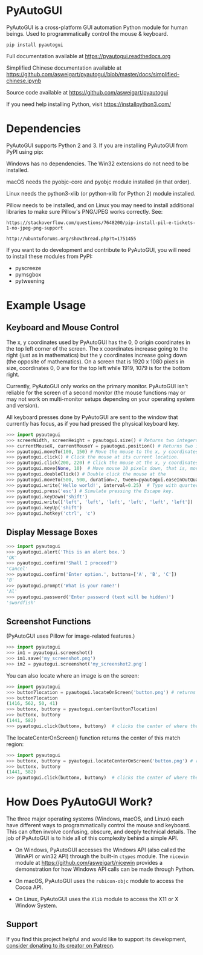 PyAutoGUI
=========

PyAutoGUI is a  cross-platform GUI automation Python module for human beings. Used to programmatically control the mouse & keyboard.

`pip install pyautogui`

Full documentation available at https://pyautogui.readthedocs.org

Simplified Chinese documentation available at https://github.com/asweigart/pyautogui/blob/master/docs/simplified-chinese.ipynb

Source code available at https://github.com/asweigart/pyautogui

If you need help installing Python, visit https://installpython3.com/

Dependencies
============

PyAutoGUI supports Python 2 and 3. If you are installing PyAutoGUI from PyPI using pip:

Windows has no dependencies. The Win32 extensions do not need to be installed.

macOS needs the pyobjc-core and pyobjc module installed (in that order).

Linux needs the python3-xlib (or python-xlib for Python 2) module installed.

Pillow needs to be installed, and on Linux you may need to install additional libraries to make sure Pillow's PNG/JPEG works correctly. See:

    https://stackoverflow.com/questions/7648200/pip-install-pil-e-tickets-1-no-jpeg-png-support

    http://ubuntuforums.org/showthread.php?t=1751455

If you want to do development and contribute to PyAutoGUI, you will need to install these modules from PyPI:

* pyscreeze
* pymsgbox
* pytweening

Example Usage
=============

Keyboard and Mouse Control
--------------------------

The x, y coordinates used by PyAutoGUI has the 0, 0 origin coordinates in the top left corner of the screen. The x coordinates increase going to the right (just as in mathematics) but the y coordinates increase going down (the opposite of mathematics). On a screen that is 1920 x 1080 pixels in size, coordinates 0, 0 are for the top left while 1919, 1079 is for the bottom right.

Currently, PyAutoGUI only works on the primary monitor. PyAutoGUI isn't reliable for the screen of a second monitor (the mouse functions may or may not work on multi-monitor setups depending on your operating system and version).

All keyboard presses done by PyAutoGUI are sent to the window that currently has focus, as if you had pressed the physical keyboard key.

```python
>>> import pyautogui
>>> screenWidth, screenHeight = pyautogui.size() # Returns two integers, the width and height of the screen. (The primary monitor, in multi-monitor setups.)
>>> currentMouseX, currentMouseY = pyautogui.position() # Returns two integers, the x and y of the mouse cursor's current position.
>>> pyautogui.moveTo(100, 150) # Move the mouse to the x, y coordinates 100, 150.
>>> pyautogui.click() # Click the mouse at its current location.
>>> pyautogui.click(200, 220) # Click the mouse at the x, y coordinates 200, 220.
>>> pyautogui.move(None, 10)  # Move mouse 10 pixels down, that is, move the mouse relative to its current position.
>>> pyautogui.doubleClick() # Double click the mouse at the
>>> pyautogui.moveTo(500, 500, duration=2, tween=pyautogui.easeInOutQuad) # Use tweening/easing function to move mouse over 2 seconds.
>>> pyautogui.write('Hello world!', interval=0.25)  # Type with quarter-second pause in between each key.
>>> pyautogui.press('esc') # Simulate pressing the Escape key.
>>> pyautogui.keyDown('shift')
>>> pyautogui.write(['left', 'left', 'left', 'left', 'left', 'left'])
>>> pyautogui.keyUp('shift')
>>> pyautogui.hotkey('ctrl', 'c')
```

Display Message Boxes
---------------------
```python
>>> import pyautogui
>>> pyautogui.alert('This is an alert box.')
'OK'
>>> pyautogui.confirm('Shall I proceed?')
'Cancel'
>>> pyautogui.confirm('Enter option.', buttons=['A', 'B', 'C'])
'B'
>>> pyautogui.prompt('What is your name?')
'Al'
>>> pyautogui.password('Enter password (text will be hidden)')
'swordfish'
```

Screenshot Functions
--------------------

(PyAutoGUI uses Pillow for image-related features.)
```python
>>> import pyautogui
>>> im1 = pyautogui.screenshot()
>>> im1.save('my_screenshot.png')
>>> im2 = pyautogui.screenshot('my_screenshot2.png')
```
You can also locate where an image is on the screen:
```python
>>> import pyautogui
>>> button7location = pyautogui.locateOnScreen('button.png') # returns (left, top, width, height) of matching region
>>> button7location
(1416, 562, 50, 41)
>>> buttonx, buttony = pyautogui.center(button7location)
>>> buttonx, buttony
(1441, 582)
>>> pyautogui.click(buttonx, buttony)  # clicks the center of where the button was found
```
The locateCenterOnScreen() function returns the center of this match region:
```python
>>> import pyautogui
>>> buttonx, buttony = pyautogui.locateCenterOnScreen('button.png') # returns (x, y) of matching region
>>> buttonx, buttony
(1441, 582)
>>> pyautogui.click(buttonx, buttony)  # clicks the center of where the button was found
```

How Does PyAutoGUI Work?
========================

The three major operating systems (Windows, macOS, and Linux) each have different ways to programmatically control the mouse and keyboard. This can often involve confusing, obscure, and deeply technical details. The job of PyAutoGUI is to hide all of this complexity behind a simple API.

* On Windows, PyAutoGUI accesses the Windows API (also called the WinAPI or win32 API) through the built-in `ctypes` module. The `nicewin` module at https://github.com/asweigart/nicewin provides a demonstration for how Windows API calls can be made through Python.

* On macOS, PyAutoGUI uses the `rubicon-objc` module to access the Cocoa API.

* On Linux, PyAutoGUI uses the `Xlib` module to access the X11 or X Window System.


Support
-------

If you find this project helpful and would like to support its development, [consider donating to its creator on Patreon](https://www.patreon.com/AlSweigart).
